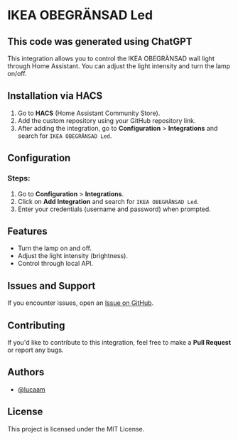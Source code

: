 # IKEA OBEGRÄNSAD Led

## This code was generated using ChatGPT

This integration allows you to control the IKEA OBEGRÄNSAD wall light through Home Assistant. You can adjust the light intensity and turn the lamp on/off.

## Installation via HACS

1. Go to **HACS** (Home Assistant Community Store).
2. Add the custom repository using your GitHub repository link.
3. After adding the integration, go to **Configuration** > **Integrations** and search for `IKEA OBEGRÄNSAD Led`.

## Configuration

### Steps:

1. Go to **Configuration** > **Integrations**.
2. Click on **Add Integration** and search for `IKEA OBEGRÄNSAD Led`.
3. Enter your credentials (username and password) when prompted.

## Features

- Turn the lamp on and off.
- Adjust the light intensity (brightness).
- Control through local API.

## Issues and Support

If you encounter issues, open an [Issue on GitHub](https://github.com/lucaam/ikea-obegransad-led/issues).

## Contributing

If you'd like to contribute to this integration, feel free to make a **Pull Request** or report any bugs.

## Authors

- [@lucaam](https://github.com/lucaam)

## License

This project is licensed under the MIT License.
